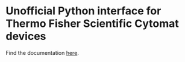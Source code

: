 # Unofficial Python interface for Thermo Fisher Scientific Cytomat devices
Find the documentation [here](https://niklas.mertsch.pages.gwdg.de/cytomat-python/).
